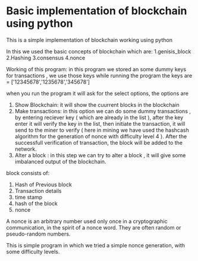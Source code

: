 # Basic implementation of blockchain using python
This is a simple implementation of blockchain working using python 

In this we used the basic concepts of blockchain which are:
1.genisis_block
2.Hashing
3.consensus
4.nonce

Working of this program:
in this program we stored an some dummy keys for transactions , we use those keys while running the program
the keys are = ['12345678','1235678','345678']

when you run the program it will ask for the select options,
the options are 
1. Show Blockchain:
    it will show the cuurrent blocks in the blockchain
2. Make transactions: 
    in this option we can do some dummy transactions , by entering reciever key ( which are already in the list ), after the key enter it will verify the key in the list, then initiate the transaction, it will send to the miner to verify ( here in mining we have used the hashcash algorithm for the generation of nonce with difficulty level 4 ). After the successfull verification of transaction, the block will be added to the network.
3. Alter a block :
    in this step we can try to alter a block , it will give some imbalanced output of the blockchain.

block consists of:
1. Hash of Previous block 
2. Transaction details
3. time stamp
4. hash of the block
5. nonce

A nonce is an arbitrary number used only once in a cryptographic communication,
in the spirit of a nonce word. They are often random or pseudo-random numbers.

This is simple program in which we tried a simple nonce generation, with some difficulty levels.
